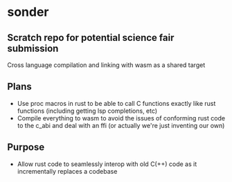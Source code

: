 # sonder

## Scratch repo for potential science fair submission

Cross language compilation and linking with wasm as a shared target

## Plans

- Use proc macros in rust to be able to call C functions exactly like rust functions (including getting lsp completions, etc)
- Compile everything to wasm to avoid the issues of conforming rust code to the c_abi and deal with an ffi (or actually we're just inventing our own)

## Purpose

- Allow rust code to seamlessly interop with old C(++) code as it incrementally replaces a codebase
